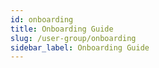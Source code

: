 ```yaml
---
id: onboarding
title: Onboarding Guide
slug: /user-group/onboarding
sidebar_label: Onboarding Guide
---
```

